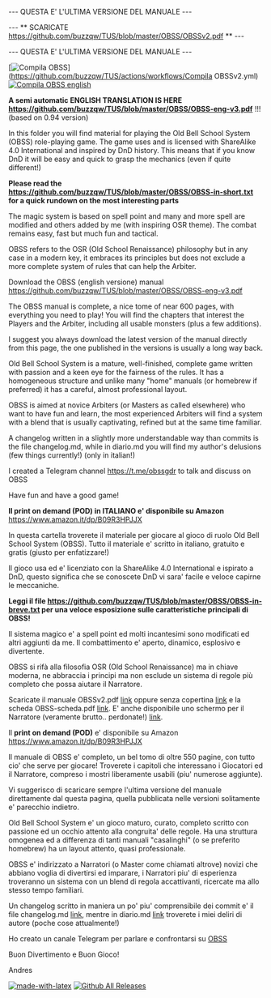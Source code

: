 --- QUESTA E' L'ULTIMA VERSIONE DEL MANUALE ---

--- ** SCARICATE https://github.com/buzzqw/TUS/blob/master/OBSS/OBSSv2.pdf ** ---

--- QUESTA E' L'ULTIMA VERSIONE DEL MANUALE ---


[![Compila OBSS](https://github.com/buzzqw/TUS/blob/master/.github/workflows/Compila%20OBSSv2.yml/badge.svg)](https://github.com/buzzqw/TUS/actions/workflows/Compila OBSSv2.yml)
[![Compila OBSS english](https://github.com/buzzqw/TUS/actions/workflows/compila_obss_eng.yml/badge.svg)](https://github.com/buzzqw/TUS/actions/workflows/compila_obss_eng.yml)


**A semi automatic ENGLISH TRANSLATION IS HERE https://github.com/buzzqw/TUS/blob/master/OBSS/OBSS-eng-v3.pdf** !!! (based on 0.94 version)

In this folder you will find material for playing the Old Bell School System (OBSS) role-playing game.  The game uses and is licensed with ShareAlike 4.0 International and inspired by DnD history. This means that if you know DnD it will be easy and quick to grasp the mechanics (even if quite different!) 

**Please read the https://github.com/buzzqw/TUS/blob/master/OBSS/OBSS-in-short.txt for a quick rundown on the most interesting parts**

The magic system is based on spell point and many and more spell are modified and others added by me (with inspiring OSR theme). The combat remains easy, fast but much fun and tactical.

OBSS refers to the OSR (Old School Renaissance) philosophy but in any case in a modern key, it embraces its principles but does not exclude a more complete system of rules that can help the Arbiter.

Download the OBSS (english versione) manual https://github.com/buzzqw/TUS/blob/master/OBSS/OBSS-eng-v3.pdf 

The OBSS manual is complete, a nice tome of near 600 pages, with everything you need to play! You will find the chapters that interest the Players and the Arbiter, including all usable monsters (plus a few additions).

I suggest you always download the latest version of the manual directly from this page, the one published in the versions is usually a long way back.

Old Bell School System is a mature, well-finished, complete game written with passion and a keen eye for the fairness of the rules. It has a homogeneous structure and unlike many "home" manuals (or homebrew if preferred) it has a careful, almost professional layout.

OBSS is aimed at novice Arbiters (or Masters as called elsewhere) who want to have fun and learn, the most experienced Arbiters will find a system with a blend that is usually captivating, refined but at the same time familiar.

A changelog written in a slightly more understandable way than commits is the file changelog.md, while in diario.md you will find my author's delusions (few things currently!) (only in italian!)

I created a Telegram channel https://t.me/obssgdr to talk and discuss on OBSS

Have fun and have a good game!

**Il print on demand (POD) in ITALIANO e' disponibile su Amazon** https://www.amazon.it/dp/B09R3HPJJX

In questa cartella troverete il materiale per giocare al gioco di ruolo Old Bell School System (OBSS). Tutto il materiale e' scritto in italiano, gratuito e gratis (giusto per enfatizzare!)

Il gioco usa ed e' licenziato con la ShareAlike 4.0 International e ispirato a DnD, questo significa che se conoscete DnD vi sara' facile e veloce capirne le meccaniche.

**Leggi il file https://github.com/buzzqw/TUS/blob/master/OBSS/OBSS-in-breve.txt per una veloce esposizione sulle caratteristiche principali di OBSS!**

Il sistema magico e' a spell point ed molti incantesimi sono modificati ed altri aggiunti da me. Il combattimento e' aperto, dinamico, esplosivo e divertente.

OBSS si rifà alla filosofia OSR (Old School Renaissance) ma in chiave moderna, ne abbraccia i principi ma non esclude un sistema di regole più completo che possa aiutare il Narratore.

Scaricate il manuale OBSSv2.pdf [link](https://github.com/buzzqw/TUS/blob/master/OBSS/OBSSv2.pdf) oppure senza copertina [link](https://github.com/buzzqw/TUS/blob/master/OBSS/OBSSv2-nocopertina.pdf) e la scheda OBSS-scheda.pdf [link](https://github.com/buzzqw/TUS/blob/master/OBSS/OBSS-scheda.pdf).
E' anche disponibile uno schermo per il Narratore (veramente brutto.. perdonate!) [link](https://github.com/buzzqw/TUS/blob/master/OBSS/screen.pdf). 

Il **print on demand (POD)** e' disponibile su Amazon https://www.amazon.it/dp/B09R3HPJJX

Il manuale di OBSS e' completo, un bel tomo di oltre 550 pagine, con tutto cio' che serve per giocare! Troverete i capitoli che interessano i Giocatori ed il Narratore, compreso i mostri liberamente usabili (piu' numerose aggiunte).

Vi suggerisco di scaricare sempre l'ultima versione del manuale direttamente dal questa pagina, quella pubblicata nelle versioni solitamente e' parecchio indietro.

Old Bell School System e' un gioco maturo, curato, completo scritto con passione ed un occhio attento alla congruita' delle regole. Ha una struttura omogenea ed a differenza di tanti manuali "casalinghi" (o se preferito homebrew) ha un layout attento, quasi professionale.

OBSS e' indirizzato a Narratori (o Master come chiamati altrove) novizi che abbiano voglia di divertirsi ed imparare, i Narratori piu' di esperienza troveranno un sistema con un blend di regola accattivanti, ricercate ma allo stesso tempo familiari.

Un changelog scritto in maniera un po' piu' comprensibile dei commit e' il file changelog.md [link](https://github.com/buzzqw/TUS/blob/master/OBSS/changelog.md), mentre in diario.md [link](https://github.com/buzzqw/TUS/blob/master/diario.md) troverete i miei deliri di autore (poche cose attualmente!)

Ho creato un canale Telegram per parlare e confrontarsi su [OBSS](https://t.me/obssgdr)

Buon Divertimento e Buon Gioco!

Andres

[![made-with-latex](https://img.shields.io/badge/Made%20with-LaTeX-1f425f.svg)](https://www.latex-project.org/)  [![Github All Releases](https://img.shields.io/github/downloads/buzzqw/TUS/total.svg)]() 
